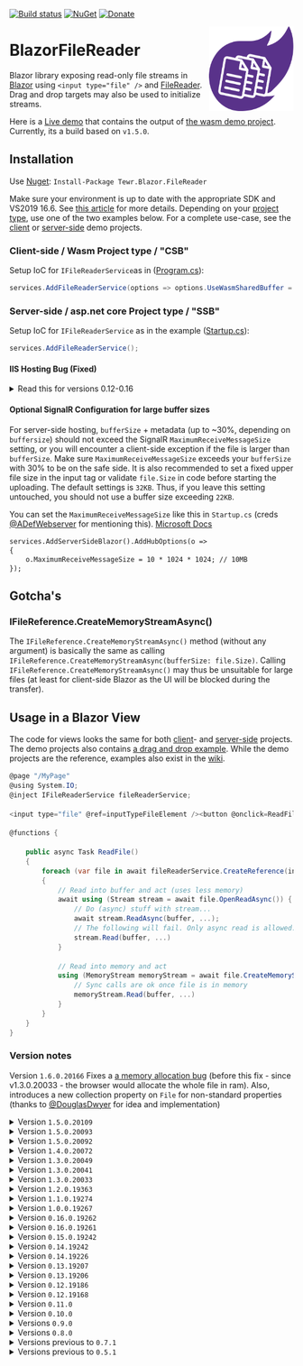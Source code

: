 [![Build status](https://ci.appveyor.com/api/projects/status/rr7pchwk7wbc3mn1/branch/master?svg=true)](https://ci.appveyor.com/project/Tewr/blazorfilereader/branch/master)
[![NuGet](https://img.shields.io/nuget/dt/Tewr.Blazor.FileReader.svg?label=Tewr.Blazor.FileReader)](https://www.nuget.org/packages/Tewr.Blazor.FileReader)
[![Donate](https://img.shields.io/badge/Donate-PayPal-green.svg)](https://www.paypal.com/cgi-bin/webscr?cmd=_donations&business=AC77J8GFQ6LYA&item_name=Blazor+File+Reader+Project&currency_code=EUR&source=url)

<p align="center">
  <img width="150" height="150" src="icon.svg" align="right">
</p>

# BlazorFileReader
Blazor library exposing read-only file streams in [Blazor](https://github.com/dotnet/aspnetcore/tree/master/src/Components#blazor) 
 using ```<input type="file" />```
and [FileReader](https://developer.mozilla.org/en-US/docs/Web/API/FileReader). Drag and drop targets may also be used to initialize streams.

Here is a [Live demo](https://tewr.github.io/BlazorFileReader/) that contains the output of [the wasm demo project](src/Demo/Blazor.FileReader.Wasm.Demo). Currently, its a build based on ```v1.5.0```.

## Installation

Use [Nuget](https://www.nuget.org/packages/Tewr.Blazor.FileReader): ```Install-Package Tewr.Blazor.FileReader```

Make sure your environment is up to date with the appropriate SDK and VS2019 16.6. See [this article](https://devblogs.microsoft.com/aspnet/blazor-webassembly-3-2-0-preview-3-release-now-available/) for more details.
Depending on your [project type](https://docs.microsoft.com/en-us/aspnet/core/razor-components/faq?view=aspnetcore-3.0), use one of the two examples below. 
For a complete use-case, see the [client](src/Demo/Blazor.FileReader.Wasm.Demo) or [server-side](/src/Demo/Blazor.FileReader.ServerSide.Demo) demo projects.

### Client-side / Wasm Project type / "CSB"

Setup IoC for ```IFileReaderService```as in ([Program.cs](/src/Demo/Blazor.FileReader.Wasm.Demo/Program.cs#L13)):

```cs
services.AddFileReaderService(options => options.UseWasmSharedBuffer = true);

```

### Server-side / asp.net core Project type / "SSB"

Setup IoC for  ```IFileReaderService``` as in the example ([Startup.cs](src/Demo/Blazor.FileReader.ServerSide.Demo/Startup.cs#L16)):

```cs
services.AddFileReaderService();

```

#### IIS Hosting Bug (Fixed)
<details><summary>Read this for versions 0.12-0.16</summary>

⚠️🐛 If you are using IIS to host your server-side application, you should also add the following as the first statement of the [Startup.cs Configure() method](src/Demo/Blazor.FileReader.ServerSide.Demo/Startup.cs#L21) to avoid a SignalR / IIS bug. This bug will only appear after a certain time, or never, for most applications, but may appear quickly when using this library as it depends on the amount of data being transferred over SignalR (by default slightly less than 22MB of file data, or 30MB of raw data). Credits to [IVData](https://github.com/IVData) for the find. The bug is [fixed in release 3.0](https://github.com/aspnet/AspNetCore/issues/13470#issuecomment-525478423), at that point the following can (should) be removed.

```cs
using Microsoft.AspNetCore.Http.Features;

        // (...)
        
        public void Configure(IApplicationBuilder app, IWebHostEnvironment env)
        {
            // Temporary workaround for https://github.com/aspnet/AspNetCore/issues/13470
            app.Use(async (context, next) =>
            {
                context.Features.Get<IHttpMaxRequestBodySizeFeature>().MaxRequestBodySize = null;
                await next.Invoke();
            });
            
            // (...)
```

</details>

#### Optional SignalR Configuration for large buffer sizes
For server-side hosting, `bufferSize` + metadata (up to ~30%, depending on `buffersize`) should not exceed the SignalR `MaximumReceiveMessageSize` setting, or you will encounter a client-side exception if the file is larger than `bufferSize`.
Make sure `MaximumReceiveMessageSize` exceeds your `bufferSize` with 30% to be on the safe side. It is also recommended to set a fixed upper file size in the input tag or validate `file.Size` in code before starting the uploading. The default settings is `32KB`. Thus, if you leave this setting untouched, you should not use a buffer size exceeding `22KB`.

You can set the `MaximumReceiveMessageSize` like this in `Startup.cs` (creds [@ADefWebserver](https://github.com/ADefWebserver) for mentioning this). [Microsoft Docs](https://docs.microsoft.com/en-us/aspnet/core/signalr/configuration?view=aspnetcore-3.0&tabs=dotnet#configure-server-options)
```
services.AddServerSideBlazor().AddHubOptions(o =>
{
    o.MaximumReceiveMessageSize = 10 * 1024 * 1024; // 10MB
});
```
## Gotcha's

### IFileReference.CreateMemoryStreamAsync()
The `IFileReference.CreateMemoryStreamAsync()` method (without any argument) is basically the same as calling `IFileReference.CreateMemoryStreamAsync(bufferSize: file.Size)`.
Calling `IFileReference.CreateMemoryStreamAsync()` may thus be unsuitable for large files (at least for client-side Blazor as the UI will be blocked during the transfer).

## Usage in a Blazor View

The code for views looks the same for both [client](src/Demo/Blazor.FileReader.Wasm.Demo)- and [server-side](/src/Demo/Blazor.FileReader.ServerSide.Demo) projects. The demo projects also contains [a drag and drop example](src/Demo/Blazor.FileReader.Demo.Common/DragnDropCommon.razor). While the demo projects are the reference, examples also exist in the [wiki](https://github.com/Tewr/BlazorFileReader/wiki).

```cs
@page "/MyPage"
@using System.IO;
@inject IFileReaderService fileReaderService;

<input type="file" @ref=inputTypeFileElement /><button @onclick=ReadFile>Read file</button>

@functions {

    public async Task ReadFile()
    {
        foreach (var file in await fileReaderService.CreateReference(inputTypeFileElement).EnumerateFilesAsync())
        {
            // Read into buffer and act (uses less memory)
            await using (Stream stream = await file.OpenReadAsync()) {
                // Do (async) stuff with stream...
                await stream.ReadAsync(buffer, ...);
                // The following will fail. Only async read is allowed.
                stream.Read(buffer, ...)
            }

            // Read into memory and act
            using (MemoryStream memoryStream = await file.CreateMemoryStreamAsync(4096)) {
                // Sync calls are ok once file is in memory
                memoryStream.Read(buffer, ...)
            }
        }
    }
}
```

### Version notes
Version <code>1.6.0.20166</code> Fixes a [a memory allocation bug](https://github.com/Tewr/BlazorFileReader/issues/124) (before this fix - since v1.3.0.20033 - the browser would allocate the whole file in ram). 
Also, introduces a new collection property on <code>File</code> for non-standard properties (thanks to [@DouglasDwyer](https://github.com/DouglasDwyer/) for idea and implementation)

<details><summary>Version <code>1.5.0.20109</code></summary> Fixes a [a minor bug](https://github.com/Tewr/BlazorFileReader/issues/124) in drag and drop (before this fix, could not drop on child elements) </details>

<details><summary>Version <code>1.5.0.20093</code></summary> reverts a dependency to latest stable version of <code>Microsoft.AspNetCore.Components (5.0.0-preview.1.20124.5 -> 3.1.3)</code></details>

<details><summary>Version <code>1.5.0.20092</code></summary> adds compatibility with Blazor 3.2 (CSB / Wasm) preview 3. Package now depends on latest version of <code>Microsoft.AspNetCore.Components (3.0.0 -> 5.0.0-preview.1.20124.5)</code></details>

<details><summary>Version <code>1.4.0.20072</code></summary> adds compatibility with Blazor 3.2 (CSB / Wasm) preview 2. Also Adds support for the <code>IAsyncDisposable</code> interface.</details>

<details><summary>Version <code>1.3.0.20049</code></summary> fixes [a bug](https://github.com/Tewr/BlazorFileReader/issues/55) that would throw an exception when attempting to use reflection on the assembly (Server-side / SSB).</details>

<details><summary>Version <code>1.3.0.20041</code></summary> fixes a faulty assembly version in the package.</details>

<details><summary>Version <code>1.3.0.20033</code></summary> adds compatibility with Blazor 3.2 (CSB / Wasm). Attention, ```ReadAsync``` is no longer a fully async implementation and may run on the UI thread. If you are using a progress bar or similar progress reporting it might be necessary to yield back to the renderer. See the demo project for an example - it is using ```await Task.Delay(1);``` to render while reading.</details>

<details><summary>Version <code>1.2.0.19363</code></summary> fixes a bug in how the offset parameter is interpreted - now represents target buffer offset, not source buffer offset. The setup option ```InitializeOnFirstCall``` now defaults to ```true```.</details>

<details><summary>Version <code>1.1.0.19274</code></summary> adds a parameter to ```IFileReaderRef.RegisterDropEventsAsync``` for specifying additive drag n drop: When called with parameter set to true, will not reset file list of drop target (see [demo](https://github.com/Tewr/BlazorFileReader/blob/821a8307743d23375642bf9db505d3377dcdf8f3/src/Demo/Blazor.FileReader.Demo.Common/DragnDropCommon.razor#L72) for usage). Thanks [@DNF-SaS](https://github.com/DNF-Sas) for the [feature suggestion](https://github.com/Tewr/BlazorFileReader/issues/91).</details>

<details><summary>Version <code>1.0.0.19267</code></summary> adds support for ```v3.0.100```</details>

<details><summary>Version <code>0.16.0.19262</code></summary> fixes [a packaging issue](https://github.com/Tewr/BlazorFileReader/issues/55).</details>

<details><summary>Version <code>0.16.0.19261</code></summary> adds support for ```v3.0.100-rc1-014190```</details>

<details><summary>Version <code>0.15.0.19242</code></summary> adds support for ```v3.0.0-preview9-014004```. Also fixes [a minor packaging issue](https://github.com/Tewr/BlazorFileReader/issues/55). New API: [IBase64Stream](https://github.com/Tewr/BlazorFileReader/blob/d9cdea5d954eeac6f3ba2a99ec5dbc9181bc23de/src/Blazor.FileReader/FileReaderRef.cs#L50), for optimizing third-party cloud uploads (data exposed as raw base64 strings). Mostly interesting for server-side deployments.</details>

<details><summary>Version <code>0.14.19242</code></summary> fixes [a possible race condition for server-side initialization](https://github.com/Tewr/BlazorFileReader/issues/71).</details>

<details><summary>Version <code>0.14.19226</code></summary> adds support for sdk  ```3.0.0-preview8-013656```. Adds shared Buffer back again for WASM, this can be activated by setting the ```UseWasmSharedBuffer``` option to true (recommended).</details>

<details><summary>Version <code>0.13.19207</code></summary>` Fixes a regression with the ```ClearValue``` method and adds some essential events to the drag and drop api.</details>

<details><summary>Version <code>0.13.19206</code></summary> adds support for sdk ```3.0.0-preview7.19365.7```. New feature: Drag and drop (contribution by [@catlan](https://github.com/catlan))</details>

<details><summary>Version <code>0.12.19186</code></summary> fixes an issue with server-side setup which was only visible when having multiple users.</details>

<details><summary>Version <code>0.12.19168</code></summary> adds support for sdk ```3.0.0-preview6.19307.2```, and several issues are resolved with this release, notably meticulous setup and issues with buffer size for server-side projects. Also, the Wasm helper package has been deprecated.</details>

<details><summary>Version <code>0.11.0</code></summary> adds support for sdk ```3.0.0-preview5-19227-01```. It also introduces a tiny feature: The ```IFileReaderRef.ClearValue()``` method, used to clear the value of a referenced file input. Also, fixes a bug in Edge and a package issue.</details>

<details><summary>Version <code>0.10.0</code></summary> adds support for sdk ```v3.0.0-preview-4-19216-03```</details>

<details><summary>Versions <code>0.9.0</code></summary> introduces a small helper-package for the IoC setup of Wasm, injecting an implementation of ```IInvokeUnmarshalled```.</details>

<details><summary>Versions <code>0.8.0</code></summary> requires copy-paste implementation of ```IInvokeUnmarshalled```.</details>

<details><summary>Versions previous to <code>0.7.1</code></summary> did not support server-side Blazor and would throw ```[System.PlatformNotSupportedException] Requires MonoWebAssemblyJSRuntime as the JSRuntime```.</details>

<details><summary>Versions previous to <code>0.5.1</code></summary> wrapped the input element in a Blazor Component, this has been removed for better configurability and general lack of value.</details>
